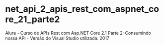 # net_api_2_apis_rest_com_aspnet_core_21_parte2
Alura - Curso de APIs Rest com Asp.NET Core 2.1 Parte 2: Consumindo nossa API - Versão do Visual Studio utilizada: 2017
